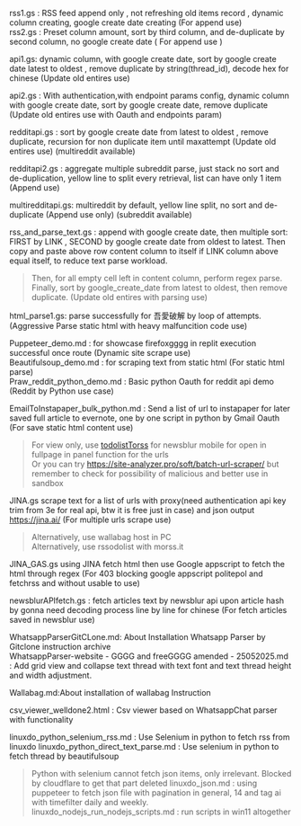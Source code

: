 rss1.gs : RSS feed append only , not refreshing old items record , dynamic column creating, google create date creating (For append use)    
rss2.gs : Preset column amount, sort by third column, and de-duplicate by second column, no google create date ( For append use )   

api1.gs: dynamic column, with google create date, sort by google create date latest to oldest , remove duplicate by string(thread_id), decode hex for chinese (Update old entires use) 
  
api2.gs : With authentication,with endpoint params config, dynamic column with google create date, sort by google create date, remove duplicate (Update old entires use with Oauth and endpoints param)          

redditapi.gs : sort by google create date from latest to oldest , remove duplicate, recursion for non duplicate item until maxattempt (Update old entires use) (multireddit available) 

redditapi2.gs : aggregate multiple subreddit parse, just stack no sort and de-duplication, yellow line to split every retrieval, list can have only 1 item (Append use)     

multiredditapi.gs: multireddit by default, yellow line split, no sort and de-duplicate (Append use only) (subreddit available)

rss_and_parse_text.gs : append with google create date, then multiple sort: FIRST by LINK , SECOND by google create date from oldest to latest. Then copy and paste above row content column to itself if LINK column above equal itself, to reduce text parse workload.       
> Then, for all empty cell left in content column, perform regex parse. Finally, sort by google_create_date from latest to oldest, then remove duplicate. (Update old entires with parsing use)   

html_parse1.gs: parse successfully for 吾愛破解 by loop of attempts. (Aggressive Parse static html with heavy malfuncition code use)

Puppeteer_demo.md : for showcase firefoxgggg in replit execution successful once route (Dynamic site scrape use)    
Beautifulsoup_demo.md : for scraping text from static html (For static html parse)         
Praw_reddit_python_demo.md : Basic python Oauth for reddit api demo (Reddit by Python use case)    

EmailToInstapaper_bulk_python.md : Send a list of url to instapaper for later saved full article to evernote, one by one script in python by Gmail Oauth (For save static html content use)
> For view only, use [todolistTorss](https://rsstodolist.eu/) for newsblur mobile for open in fullpage in panel function for the urls     
> Or you can try https://site-analyzer.pro/soft/batch-url-scraper/ but remember to check for possibility of malicious and better use in sandbox

JINA.gs scrape text for a list of urls with proxy(need authentication api key trim from 3e for real api, btw it is free just in case) and json output https://jina.ai/ (For multiple urls scrape use)    
> Alternatively, use wallabag host in PC   
> Alternatively, use rssodolist with morss.it
>
JINA_GAS.gs using JINA fetch html then use Google appscript to fetch the html through regex (For 403 blocking google appscript politepol and fetchrss and without usable to use)            

newsblurAPIfetch.gs : fetch articles text by newsblur api upon article hash by gonna need decoding process line by line for chinese (For fetch articles saved in newsblur use)     

WhatsappParserGitCLone.md: About Installation Whatsapp Parser by Gitclone instruction archive     
WhatsappParser-website - GGGG and freeGGGG amended - 25052025.md : Add grid view and collapse text thread with text font and text thread height and width adjustment.

Wallabag.md:About installation of wallabag Instruction     

csv_viewer_welldone2.html : Csv viewer based on WhatsappChat parser with functionality     

linuxdo_python_selenium_rss.md : Use Selenium in python to fetch rss from linuxdo
linuxdo_python_direct_text_parse.md : Use selenium in python to fetch thread by beautifulsoup
> Python with selenium cannot fetch json items, only irrelevant. Blocked by cloudflare to get that part deleted
linuxdo_json.md : using puppeteer to fetch json file with pagination in general, 14 and tag ai with timefilter daily and weekly.      
linuxdo_nodejs_run_nodejs_scripts.md : run scripts in win11 altogether    

















